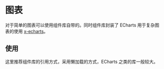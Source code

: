 # 图表

对于简单的图表可以使用组件库自带的。同时组件库封装了 ECharts 用于复杂图表的使用 [x-echarts](https://vusion.github.io/cloud-ui/vendor/x-echarts)。

## 使用

这里推荐组件库的引用方式，采用懒加载的方式，ECharts 之类的库一般较大。
